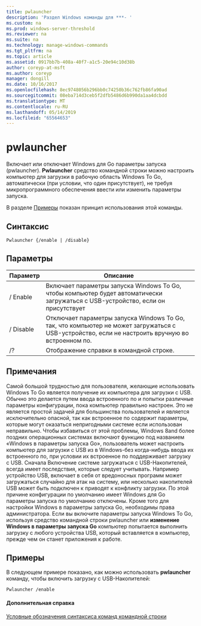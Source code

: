 ```yaml
---
title: pwlauncher
description: 'Раздел Windows команды для ***- '
ms.custom: na
ms.prod: windows-server-threshold
ms.reviewer: na
ms.suite: na
ms.technology: manage-windows-commands
ms.tgt_pltfrm: na
ms.topic: article
ms.assetid: 0917bb7b-408a-40f7-a1c5-20e94c10d38b
author: coreyp-at-msft
ms.author: coreyp
manager: dongill
ms.date: 10/16/2017
ms.openlocfilehash: 8ec9748056b296bb0c74250b36c762fb86fa90ad
ms.sourcegitcommit: 08eba714d3ceb5f2dfb5486d6b990da1aa4dcbdd
ms.translationtype: MT
ms.contentlocale: ru-RU
ms.lasthandoff: 05/14/2019
ms.locfileid: "65564653"
---
```

# <a name="pwlauncher"></a>pwlauncher



Включает или отключает Windows для Go параметры запуска (pwlauncher). **Pwlauncher** средство командной строки можно настроить компьютер для загрузки в рабочую область Windows To Go, автоматически (при условии, что один присутствует), не требуя микропрограммного обеспечения ввести или изменить параметры запуска.

В разделе [Примеры](#BKMK_examples) показан принцип использования этой команды.

## <a name="syntax"></a>Синтаксис

```
Pwlauncher {/enable | /disable}
```

## <a name="parameters"></a>Параметры

|Параметр|Описание|
|---------|-----------|
|/ Enable|Включает параметры запуска Windows To Go, чтобы компьютер будет автоматически загружаться с USB-устройство, если он присутствует|
|/ Disable|Отключает параметры запуска Windows To Go, так, что компьютер не может загружаться с USB-устройство, если не настроить вручную во встроенном по.|
|/?|Отображение справки в командной строке.|

## <a name="remarks"></a>Примечания

Самой большой трудностью для пользователя, желающие использовать Windows To Go является получение их компьютера для загрузки с USB. Обычно это делается путем ввода встроенного по и попытки различные параметры конфигурации, пока компьютер правильно настроен. Это не является простой задачей для большинства пользователей и является исключительно опасной, так как встроенное по содержит параметры, которые могут оказаться непригодными системе если использован неправильно. Чтобы избавиться от этой проблемы, Windows 8and более поздних операционных системах включают функцию под названием «Windows в параметры запуска Go», пользователь может настроить компьютер для загрузки с USB из в Windows-без когда-нибудь ввода их встроенного по, при условии их встроенное по поддерживает загрузку с USB. Сначала Включение системе загружаться с USB-Накопителей, всегда имеет последствия, которые следует учитывать. Например устройство USB, включает в себя от вредоносных программ может загружаться случайно для атак на систему, или несколько накопителей USB может быть подключен к приводят к конфликту загрузки. По этой причине конфигурации по умолчанию имеет Windows для Go параметры запуска по умолчанию отключены. Кроме того для настройки Windows в параметры запуска Go, необходимы права администратора. Если вы включите параметры запуска Windows To Go, используя средство командной строки pwlauncher или **изменение Windows в параметры запуска Go** компьютер попытается выполнить загрузку с любого устройства USB, который вставляется в компьютер, прежде чем он станет приложения к работе.

## <a name="BKMK_examples"></a>Примеры

В следующем примере показано, как можно использовать **pwlauncher** команду, чтобы включить загрузку с USB-Накопителей:
```
Pwlauncher /enable
```

#### <a name="additional-references"></a>Дополнительная справка

[Условные обозначения синтаксиса команд командной строки](command-line-syntax-key.md)